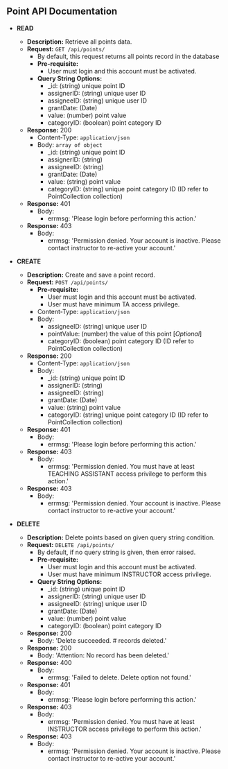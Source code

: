 Point API Documentation
------------

+ **READ**
    + **Description:** Retrieve all points data.
    + **Request:** ```GET /api/points/```
        + By default, this request returns all points record in the database
        + **Pre-requisite:**
            + User must login and this account must be activated.
        + **Query String Options:**
            + _id: (string) unique point ID
            + assignerID: (string) unique user ID
            + assigneeID: (string) unique user ID
            + grantDate: (Date)
            + value: (number) point value
            + categoryID: (boolean) point category ID
    + **Response:** 200
        + Content-Type: ```application/json```
        + Body: ```array of object```
            + _id: (string) unique point ID
            + assignerID: (string)
            + assigneeID: (string)
            + grantDate: (Date) 
            + value: (string) point value
            + categoryID: (string) unique point category ID (ID refer to PointCollection collection)
    + **Response:** 401
        + Body:
            + errmsg: 'Please login before performing this action.'
    + **Response:** 403
        + Body:
            + errmsg: 'Permission denied. Your account is inactive. Please contact instructor to re-active your account.'
            
+ **CREATE**
    + **Description:** Create and save a point record.
    + **Request:** ```POST /api/points/```
        + **Pre-requisite:**
            + User must login and this account must be activated.
            + User must have minimum TA access privilege.
        + Content-Type: ```application/json```
        + Body:
            + assigneeID: (string) unique user ID
            + pointValue: (number) the value of this point [_Optional_]
            + categoryID: (boolean) point category ID (ID refer to PointCollection collection)
    + **Response:** 200
        + Content-Type: ```application/json```
        + Body:
            + _id: (string) unique point ID
            + assignerID: (string)
            + assigneeID: (string)
            + grantDate: (Date) 
            + value: (string) point value
            + categoryID: (string) unique point category ID (ID refer to PointCollection collection)
    + **Response:** 401
        + Body:
            + errmsg: 'Please login before performing this action.'
    + **Response:** 403
        + Body:
            + errmsg: 'Permission denied. You must have at least TEACHING ASSISTANT access privilege to perform this action.'
    + **Response:** 403
        + Body:
            + errmsg: 'Permission denied. Your account is inactive. Please contact instructor to re-active your account.'

+ **DELETE**
    + **Description:** Delete points based on given query string condition.
    + **Request:** ```DELETE /api/points/```
        + By default, if no query string is given, then error raised.
        + **Pre-requisite:**
            + User must login and this account must be activated.
            + User must have minimum INSTRUCTOR access privilege.
        + **Query String Options:**
            + _id: (string) unique point ID
            + assignerID: (string) unique user ID
            + assigneeID: (string) unique user ID
            + grantDate: (Date)
            + value: (number) point value
            + categoryID: (boolean) point category ID
    + **Response:** 200
        + Body: 'Delete succeeded. # records deleted.'
    + **Response:** 200
        + Body: 'Attention: No record has been deleted.'
    + **Response:** 400
        + Body:
            + errmsg: 'Failed to delete. Delete option not found.'
    + **Response:** 401
        + Body:
            + errmsg: 'Please login before performing this action.'
    + **Response:** 403
        + Body:
            + errmsg: 'Permission denied. You must have at least INSTRUCTOR access privilege to perform this action.'
    + **Response:** 403
        + Body:
            + errmsg: 'Permission denied. Your account is inactive. Please contact instructor to re-active your account.'
